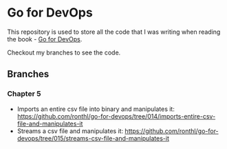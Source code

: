 # Go for DevOps
This repository is used to store all the code that I was writing when reading
the book - [Go for DevOps](https://www.amazon.com/Go-DevOps-language-Kubernetes-Terraform/dp/1801818894/).

Checkout my branches to see the code.

## Branches
### Chapter 5
* Imports an entire csv file into binary and manipulates it:
https://github.com/ronthl/go-for-devops/tree/014/imports-entire-csv-file-and-manipulates-it
* Streams a csv file and manipulates it:
https://github.com/ronthl/go-for-devops/tree/015/streams-csv-file-and-manipulates-it
